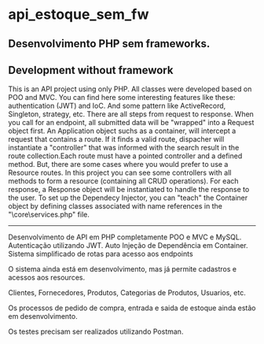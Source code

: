 # api_estoque_sem_fw

## Desenvolvimento PHP sem frameworks.

## Development without framework
This is an API project using only PHP. All classes were developed based on POO and MVC.
You can find here some interesting features like these: authentication (JWT) and IoC. And some pattern like ActiveRecord, Singleton, strategy, etc.
There are all steps from request to response. When you call for an endpoint, all submitted data will be "wrapped" into a Request object first.
An Application object suchs as a container, will intercept a request that contains a route. If it finds a valid route, dispacher will instantiate a "controller" that was informed with the search result in the route collection.Each route must have a pointed controller and a defined method. But, there are some cases where you would prefer to use a Resource routes.
In this project you can see some controllers with all methods to form a resource (containing all CRUD operations). For each response, a Response object will be instantiated to handle the response to the user. To set up the Dependecy Injector, you can "teach" the Container object by defining classes associated with name references in the "\core\services.php" file.

------------------------------------------------------------------------------------------------------------------------------------------

Desenvolvimento de API em PHP completamente POO e MVC e MySQL.
Autenticação utilizando JWT.
Auto Injeção de Dependência em Container.
Sistema simplificado de rotas para acesso aos endpoints

O sistema ainda está em desenvolvimento, mas já permite cadastros e acessos aos resources.

Clientes, Fornecedores, Produtos, Categorias de Produtos, Usuarios, etc.

Os processos de pedido de compra, entrada e saida de estoque ainda estão em desenvolvimento.

Os testes precisam ser realizados utilizando Postman.

